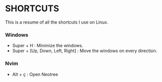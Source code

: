 # SHORTCUTS

This is a resume of all the shortcuts I use on Linux.

### Windows
- Super + H : Minimize the windows.
- Super + [Up, Down, Left, Right] : Move the windows on every direction.

### Nvim
- Alt + ç : Open Neotree
